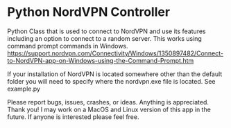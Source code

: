# Python NordVPN Controller
Python Class that is used to connect to NordVPN and use its features including an option to connect to a random server. This works using command prompt commands in Windows. https://support.nordvpn.com/Connectivity/Windows/1350897482/Connect-to-NordVPN-app-on-Windows-using-the-Command-Prompt.htm

If your installation of NordVPN is located somewhere other than the default folder you will need to specify where the nordvpn.exe file is located. See example.py

Please report bugs, issues, crashes, or ideas. Anything is appreciated. Thank you! I may work on a MacOS and Linux version of this app in the future. If anyone is interested please feel free.
